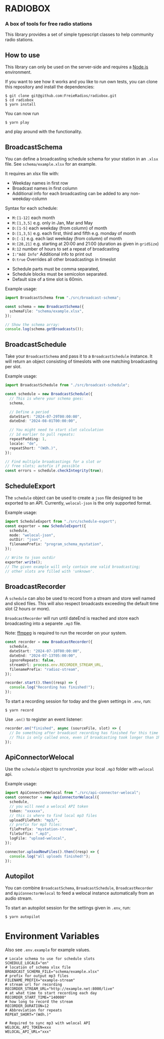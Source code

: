 # RADIOBOX

### A box of tools for free radio stations

This library provides a set of simple typescript classes to help community radio stations.

## How to use

This library can only be used on the server-side and requires a [Node.js](https://nodejs.org/en/download/package-manager/) environment.

If you want to see how it works and you like to run own tests, you can clone this repository and install the dependencies:

```
$ git clone git@github.com:FreieRadios/radiobox.git
$ cd radiobox
$ yarn install
```

You can now run

```
$ yarn play
```

and play around with the functionality.

## BroadcastSchema

You can define a broadcasting schedule schema for your station in an `.xlsx` file. See `schema/example.xlsx` for an example.

It requires an xlsx file with:

- Weekday names in first row
- Broadcast names in first column
- Additional info for each broadcasting can be added to any non-weekday-column

Syntax for each schedule:

- `M:[1-12]` each month
- `M:[1,3,5]` e.g. only in Jan, Mar and May
- `D:[1-5]` each weekday (from column) of month
- `D:[1,3,5]` e.g. each first, third and fifth e.g. monday of month
- `D:[-1]` e.g. each last weekday (from column) of month
- `H:[20,21]` e.g. starting at 20:00 and 21:00 (duration as given in `gridSize`)
- `R:12` number of hours to set a repeat of broadcasting
- `I:"Add Info"` Additional info to print out
- `O:true` Overrides all other broadcastings in timeslot

* Schedule parts must be comma separated,
* Schedule blocks must be semicolon separated.
* Default size of a time slot is 60min.

Example usage:

```ts
import BroadcastSchema from "./src/broadcast-schema";

const schema = new BroadcastSchema({
  schemaFile: "schema/example.xlsx",
});

// Show the schema array:
console.log(schema.getBroadcasts());
```

## BroadcastSchedule

Take your `BroadcastSchema` and pass it to a `BroadcastSchedule` instance. It will return an object consisting of timeslots with one matching broadcasting per slot.

Example usage:

```ts
import BroadcastSchedule from "./src/broadcast-schedule";

const schedule = new BroadcastSchedule({
  // This is where your schema goes:
  schema,

  // Define a period
  dateStart: "2024-07-29T00:00:00",
  dateEnd: "2024-08-01T00:00:00",

  // You might need to start slot calculation
  // 1d earlier to pull repeats:
  repeatPadding: 1,
  locale: "de",
  repeatShort: "(Wdh.)",
});

// Find multiple broadcastings for a slot or
// free slots; autofix if possible
const errors = schedule.checkIntegrity(true);
```

## ScheduleExport

The `schedule` object can be used to create a `json` file designed to be exported to an API. Currently, `welocal-json` is the only supported format.

Example usage:

```ts
import ScheduleExport from "./src/schedule-export";
const exporter = new ScheduleExport({
  schedule,
  mode: "welocal-json",
  outDir: "json",
  filenamePrefix: "program_schema_mystation",
});

// Write to json outdir
exporter.write();
// The given example will only contain one valid broadcasting;
// other slots are filled with 'unknown'.
```

## BroadcastRecorder

A `schedule` can also be used to record from a stream and store well named and sliced files.
This will also respect broadcasts exceeding the default time slot (2 hours or more).

`BroadcastRecorder` will run until dateEnd is reached and store each broadcasting into a separete `.mp3` file.

Note: [ffmpeg](https://ffmpeg.org/download.html) is required to run the recorder on your system.

```ts
const recorder = new BroadcastRecorder({
  schedule,
  dateStart: "2024-07-10T00:00:00",
  dateEnd: "2024-07-13T05:00:00",
  ignoreRepeats: false,
  streamUrl: process.env.RECORDER_STREAM_URL,
  filenamePrefix: "radioz-stream",
});

recorder.start().then((resp) => {
  console.log("Recording has finished!");
});
```

To start a recording session for today and the given settings in `.env`, run: 
```
$ yarn record
```

Use `.on()` to register an event listener:
```ts
recorder.on("finished", async (sourceFile, slot) => {
  // Do something after broadcast recording has finished for this time slot.
  // This is only called once, even if broadcasting took longer than 1h.
});
```

## ApiConnectorWelocal

Use the `schedule` object to synchronize your local `.mp3` folder with `welocal` api.

Example usage:

```ts
import ApiConnectorWelocal from "./src/api-connector-welocal";
const connector = new ApiConnectorWelocal({
  schedule,
  // you will need a welocal API token
  token: "xxxxxx",
  // this is where to find local mp3 files
  uploadFilePath: "mp3/",
  // prefix for mp3 files:
  filePrefix: "mystation-stream",
  fileSuffix: ".mp3",
  logFile: "upload-welocal",
});

connector.uploadNewFiles().then((resp) => {
  console.log("all uploads finished!");
});
```

## Autopilot
You can combine `BroadcastSchema`, `BroadcastSchedule`, `BroadcastRecorder` and `ApiConnectorWelocal` to feed a welocal instance automatically from an audio stream.

To start an autopilot session for the settings given in `.env`, run:
```
$ yarn autopilot
```


# Environment Variables
Also see `.env.example` for example values.

```dotenv
# Locale schema to use for schedule slots 
SCHEDULE_LOCALE="en"
# location of schema xlsx file
BROADCAST_SCHEMA_FILE="schema/example.xlsx"
# prefix for output mp3 files
FILENAME_PREFIX="example-stream"
# stream url for recording
RECORDER_STREAM_URL="http://example.net:8000/live"
# at what time to start recording each day
RECORDER_START_TIME="140000"
# how long to record the stream
RECORDER_DURATION=12
# Abbreviation for repeats
REPEAT_SHORT="(Wdh.)"

# Required to sync mp3 with welocal API
WELOCAL_API_TOKEN=xxx
WELOCAL_API_URL="xxx"
```
